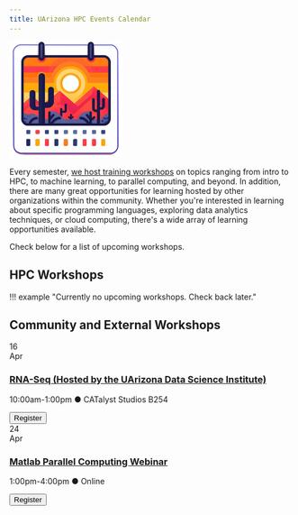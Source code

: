```yaml
---
title: UArizona HPC Events Calendar
---
```

<link rel="stylesheet" href="../../assets/stylesheets/events.css">
<link rel="stylesheet" href="../../assets/stylesheets/images.css">


<img class="img-right" src="images/az_calendar.png" alt="cactus" width="200">

Every semester, [we host training workshops](../workshops/intro_to_hpc/) on topics ranging from intro to HPC, to machine learning, to parallel computing, and beyond. In addition, there are many great opportunities for learning hosted by other organizations within the community. Whether you're interested in learning about specific programming languages, exploring data analytics techniques, or cloud computing, there's a wide array of learning opportunities available.

Check below for a list of upcoming workshops.

## HPC Workshops

!!! example "Currently no upcoming workshops. Check back later."

## Community and External Workshops

<div class="event-card">
    <div class="event-date">
        <div class="date-number">16</div>
        <div class="date-month">Apr</div>
    </div>
        <div class="event-details">
            <h3><a href="https://datascience.arizona.edu/events/uarizona-datalab-special-workshop-rna-seq">RNA-Seq (Hosted by the UArizona Data Science Institute)</a></h3>
            <p>10:00am-1:00pm &#x25cf CATalyst Studios B254</p>
        </div>
        <div class="event-registration">
            <a href="https://uarizona.co1.qualtrics.com/jfe/form/SV_ehcQ3E76g4NWRIG"> <button class="register-button">Register</button></a>
        </div>
</div>
<div class="event-card">
    <div class="event-date">
        <div class="date-number">24</div>
        <div class="date-month">Apr</div>
    </div>
        <div class="event-details">
            <h3><a href="https://www.mathworks.com/company/events/seminars/parallel-computing-with-matlab-hands-on-workshop-4363824.html">Matlab Parallel Computing Webinar</a></h3>
            <p>1:00pm-4:00pm &#x25cf Online</p>
        </div>
        <div class="event-registration">
            <a href="https://www.mathworks.com/company/events/seminars/parallel-computing-with-matlab-hands-on-workshop-4363824.html"> <button class="register-button">Register</button></a>
        </div>
</div>

<!--
!!! example "No upcoming workshops scheduled. Check back later"
-->
<!--

Below is a nice format you can use to create cards for upcoming events. 

<div class="event-card">
    <div class="event-date">
        <div class="date-number">DAY</div>
        <div class="date-month">3 LETTER MONTH</div>
    </div>
        <div class="event-details">
            <h3><a href="PATH TO WORKSHOP PAGE">WORKSHOP NAME</a></h3>
            <p>TIME &#x25cf LOCATION</p>
        </div>
        <div class="event-registration">
            <a href="REGISTRATION LINK"> <button class="register-button">Register</button></a>
        </div>
</div>


As an example:

<div class="event-card">
    <div class="event-date">
        <div class="date-number">3</div>
        <div class="date-month">Apr</div>
    </div>
        <div class="event-details">
            <h3><a href="../intro_to_hpc/">Intro to HPC</a></h3>
            <p>10:00-11:00am &#x25cf Catalyst Studios Room 1</p>
        </div>
        <div class="event-registration">
            <a href="REGISTRATION LINK"> <button class="register-button">Register</button></a>
        </div>
</div>

-->